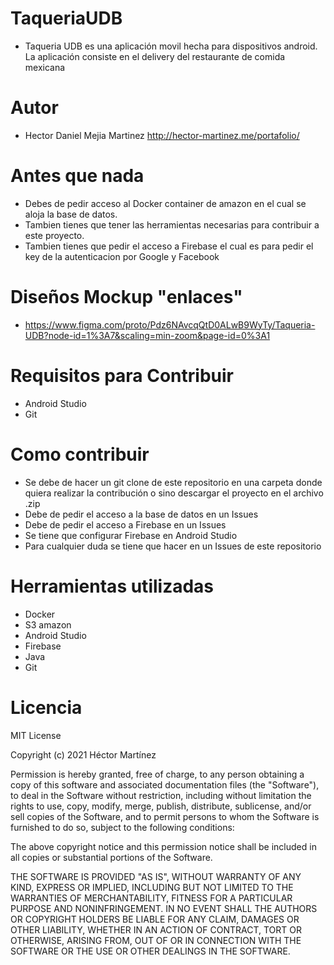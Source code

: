 # TaqueriaUDB
* Taqueria UDB es una aplicación movil hecha para dispositivos android. La aplicación consiste en el delivery del restaurante de comida mexicana 
#
# Autor 
* Hector Daniel Mejia Martinez http://hector-martinez.me/portafolio/
# Antes que nada 
* Debes de pedir acceso al Docker container de amazon en el cual se aloja la base de datos. 
* Tambien tienes que tener las herramientas necesarias para contribuir a este proyecto.
* Tambien tienes que pedir el acceso a Firebase el cual es para pedir el key de la autenticacion por Google y Facebook
# 
# Diseños Mockup "enlaces"
* https://www.figma.com/proto/Pdz6NAvcqQtD0ALwB9WyTy/Taqueria-UDB?node-id=1%3A7&scaling=min-zoom&page-id=0%3A1
#
# Requisitos para Contribuir
* Android Studio
* Git 
# 
# Como contribuir 
* Se debe de hacer un git clone de este repositorio en una carpeta donde quiera realizar la contribución o sino descargar el proyecto en el archivo .zip 
* Debe de pedir el acceso a la base de datos en un Issues
* Debe de pedir el acceso a Firebase en un Issues
* Se tiene que configurar Firebase en Android Studio
* Para cualquier duda se tiene que hacer en un Issues de este repositorio
# 
# Herramientas utilizadas 
* Docker
* S3 amazon
* Android Studio
* Firebase
* Java 
* Git 
#
# Licencia 

MIT License

Copyright (c) 2021 Héctor Martínez

Permission is hereby granted, free of charge, to any person obtaining a copy
of this software and associated documentation files (the "Software"), to deal
in the Software without restriction, including without limitation the rights
to use, copy, modify, merge, publish, distribute, sublicense, and/or sell
copies of the Software, and to permit persons to whom the Software is
furnished to do so, subject to the following conditions:

The above copyright notice and this permission notice shall be included in all
copies or substantial portions of the Software.

THE SOFTWARE IS PROVIDED "AS IS", WITHOUT WARRANTY OF ANY KIND, EXPRESS OR
IMPLIED, INCLUDING BUT NOT LIMITED TO THE WARRANTIES OF MERCHANTABILITY,
FITNESS FOR A PARTICULAR PURPOSE AND NONINFRINGEMENT. IN NO EVENT SHALL THE
AUTHORS OR COPYRIGHT HOLDERS BE LIABLE FOR ANY CLAIM, DAMAGES OR OTHER
LIABILITY, WHETHER IN AN ACTION OF CONTRACT, TORT OR OTHERWISE, ARISING FROM,
OUT OF OR IN CONNECTION WITH THE SOFTWARE OR THE USE OR OTHER DEALINGS IN THE
SOFTWARE.
